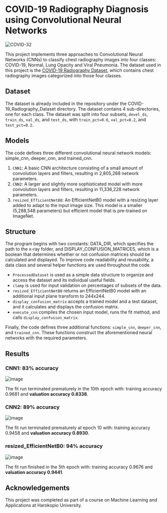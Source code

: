 # COVID-19 Radiography Diagnosis using Convolutional Neural Networks
![COVID-32](https://user-images.githubusercontent.com/39009079/224980789-ea399f73-49ad-4681-aa4f-4fff0d58cc43.png)

This project implements three approaches to Convolutional Neural Networks (CNNs) to classify chest radiography images into four classes: COVID-19, Normal, Lung Opacity and Viral Pneumonia. The dataset used in this project is the [COVID-19 Radiography Dataset](https://www.kaggle.com/datasets/tawsifurrahman/covid19-radiography-database), which contains chest radiography images categorized into those four classes.

## Dataset
The dataset is already included in the repository under the COVID-19_Radiography_Dataset directory. The dataset contains 4 sub-directories, one for each class. The dataset was split into four subsets, `devel_ds`, `train_ds`, `val_ds`, and `test_ds`, with `train_pct=0.6`, `val_pct=0.2`, and `test_pct=0.2`.

## Models
The code defines three different convolutional neural network models: simple_cnn, deeper_cnn, and trained_cnn.
1. `CNN1`: A basic CNN architecture consisting of a small amount of convolution layers and filters, resulting in 2,805,268 network parameters.
2. `CNN2`: A larger and slightly more sophisticated model with more convolution layers and filters, resulting in 11,336,228 network parameters.
3. `resized_EfficientNetB0`: An EfficientNetB0 model with a resizing layer added to adapt to the input image size. This model is a smaller (5,288,548 parameters) but efficient model that is pre-trained on ImageNet.

## Structure
The program begins with two constants: DATA_DIR, which specifies the path to the x-ray folder, and DISPLAY_CONFUSION_MATRICES, which is a boolean that determines whether or not confusion matrices should be calculated and displayed.
To improve code readability and reusability, a data class and several helper functions are used throughout the code.

* `ProcessedDataset` is used as a simple data structure to organize and access the dataset and its individual useful fields.
* `clamp` is used for input validation on percentages of subsets of the data.
* `resized_EfficientNetB0` returns an EfficientNetB0 model with an additional input plane transform to 244x244.
* `display_confusion_matrix` accepts a trained model and a test dataset, and it calculates and displays the confusion matrix.
* `execute_cnn` compiles the chosen input model, runs the fit method, and calls `display_confusion_matrix`.

Finally, the code defines three additional functions: `simple_cnn`, `deeper_cnn`, and `trained_cnn`. These functions construct the aforementioned neural networks with the required parameters.

## Results
### CNN1: **83% accuracy**
![image](https://user-images.githubusercontent.com/39009079/224971753-2c546758-2d13-4e1b-988e-ffcfab122e7b.png)

The fit run terminated prematurely in the 10th epoch with: training accuracy 0.9681 and **valuation accuracy 0.8338**.

### CNN2: **89% accuracy**
![image](https://user-images.githubusercontent.com/39009079/224971836-fdc9e10d-745b-4035-b95e-d1723724d45d.png)

The fit run terminated prematurely at epoch 10 with: training accuracy 0.9458 and **valuation accuracy 0.8930**.

### resized_EfficientNetB0: **94% accuracy**
![image](https://user-images.githubusercontent.com/39009079/224972750-8d3e7f13-cc45-4bb0-a1de-4633f437ae18.png)

The fit run finished in the 5th epoch with: training accuracy 0.9676 and **valuation accuracy 0.9441**.

## Acknowledgements
This project was completed as part of a course on Machine Learning and Applications at Harokopio University.
